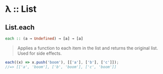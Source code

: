 # λ :: List

## List.each

```haskell
each :: (a → Undefined) → [a] → [a]
```

> Applies a function to each item in the list and returns the original list. Used for side effects.

```javascript
each((x) => x.push('boom'), [['a'], ['b'], ['c']]);
//=> [['a', 'boom'], ['b', 'boom'], ['c', 'boom']]
```
